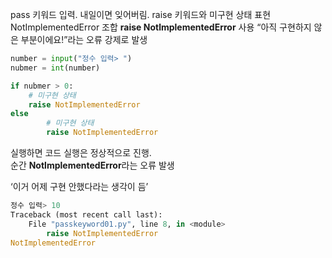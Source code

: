 pass 키워드 입력. 내일이면 잊어버림. raise 키워드와 미구현 상태 표현 NotImplementedError 조합 **raise NotlmplementedError** 사용 “아직 구현하지 않은 부분이에요!”라는 오류 강제로 발생

```python
number = input("정수 입력> ")
nubmer = int(number)

if nubmer > 0:
    # 미구현 상태
    raise NotImplementedError
else
		# 미구현 상태
		raise NotImplementedError
```

실행하면 코드 실행은 정상적으로 진행.  
순간 **NotlmplementedError**라는 오류 발생

‘이거 어제 구현 안했다라는 생각이 듬’

```python
정수 입력> 10
Traceback (most recent call last):
	File "passkeyword01.py", line 8, in <module>
		raise NotImplementedError
NotImplementedError
```